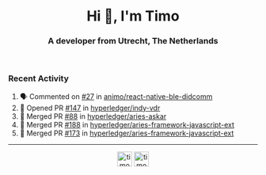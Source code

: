 <h1 align="center">Hi 👋, I'm Timo</h1>
<h3 align="center">A developer from Utrecht, The Netherlands</h3>
<br/>
<!-- https://github.com/rahuldkjain/github-profile-readme-generator --!>

<!--  <p align="left"><img src="https://github-readme-stats.vercel.app/api?username=timoglastra&show_icons=true&count_private=true&" alt="timoglastra" /></p> --!>

<!--
Github language stats
<p align="left"><img src="https://github-readme-stats.vercel.app/api/top-langs/?username=timoglastra&layout=compact" alt="timoglastra" /><p>
-->

<!-- Codestats language stats -->
<!-- <p align="left"><img src="https://codestats-readme.vercel.app/api/top-langs/?username=timoglastra&layout=compact&language_count=12" alt="timoglastra" /><p>    --!>
  
<h3>Recent Activity</h3>

<!--START_SECTION:activity-->
1. 🗣 Commented on [#27](https://github.com/animo/react-native-ble-didcomm/issues/27) in [animo/react-native-ble-didcomm](https://github.com/animo/react-native-ble-didcomm)
2. 💪 Opened PR [#147](https://github.com/hyperledger/indy-vdr/pull/147) in [hyperledger/indy-vdr](https://github.com/hyperledger/indy-vdr)
3. 🎉 Merged PR [#88](https://github.com/hyperledger/aries-askar/pull/88) in [hyperledger/aries-askar](https://github.com/hyperledger/aries-askar)
4. 🎉 Merged PR [#188](https://github.com/hyperledger/aries-framework-javascript-ext/pull/188) in [hyperledger/aries-framework-javascript-ext](https://github.com/hyperledger/aries-framework-javascript-ext)
5. 🎉 Merged PR [#173](https://github.com/hyperledger/aries-framework-javascript-ext/pull/173) in [hyperledger/aries-framework-javascript-ext](https://github.com/hyperledger/aries-framework-javascript-ext)
<!--END_SECTION:activity-->

---

<p align="center">
<a href="https://twitter.com/timoglastra" target="blank"><img align="center" src="https://cdn.jsdelivr.net/npm/simple-icons@3.0.1/icons/twitter.svg" alt="timoglastra" height="30" width="30" /></a>
<a href="https://linkedin.com/in/timoglastra" target="blank"><img align="center" src="https://cdn.jsdelivr.net/npm/simple-icons@3.0.1/icons/linkedin.svg" alt="timoglastra" height="30" width="30" /></a>
</p>



